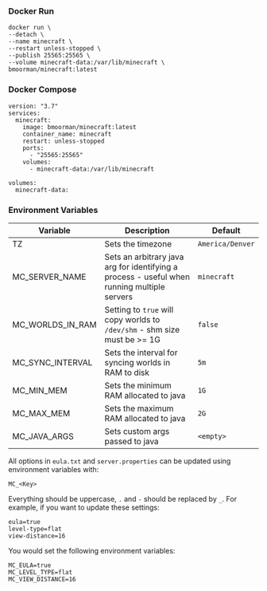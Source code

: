 ### Docker Run
```
docker run \
--detach \
--name minecraft \
--restart unless-stopped \
--publish 25565:25565 \
--volume minecraft-data:/var/lib/minecraft \
bmoorman/minecraft:latest
```

### Docker Compose
```
version: "3.7"
services:
  minecraft:
    image: bmoorman/minecraft:latest
    container_name: minecraft
    restart: unless-stopped
    ports:
      - "25565:25565"
    volumes:
      - minecraft-data:/var/lib/minecraft

volumes:
  minecraft-data:
```

### Environment Variables
|Variable|Description|Default|
|--------|-----------|-------|
|TZ|Sets the timezone|`America/Denver`|
|MC_SERVER_NAME|Sets an arbitrary java arg for identifying a process - useful when running multiple servers|`minecraft`|
|MC_WORLDS_IN_RAM|Setting to `true` will copy worlds to `/dev/shm` - shm size must be >= 1G|`false`|
|MC_SYNC_INTERVAL|Sets the interval for syncing worlds in RAM to disk|`5m`|
|MC_MIN_MEM|Sets the minimum RAM allocated to java|`1G`|
|MC_MAX_MEM|Sets the maximum RAM allocated to java|`2G`|
|MC_JAVA_ARGS|Sets custom args passed to java|`<empty>`|

All options in `eula.txt` and `server.properties` can be updated using environment variables with:
```
MC_<Key>
```
Everything should be uppercase, `.` and `-` should be replaced by `_`. For example, if you want to update these settings:
```
eula=true
level-type=flat
view-distance=16
```
You would set the following environment variables:
```
MC_EULA=true
MC_LEVEL_TYPE=flat
MC_VIEW_DISTANCE=16
```
